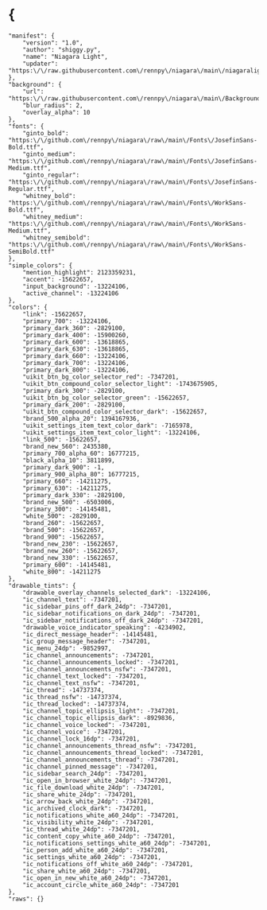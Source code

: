 # {
    "manifest": {
        "version": "1.0",
        "author": "shiggy.py",
        "name": "Niagara Light",
        "updater": "https:\/\/raw.githubusercontent.com\/rennpy\/niagara\/main\/niagaralight.json"
    },
    "background": {
        "url": "https:\/\/raw.githubusercontent.com\/rennpy\/niagara\/main\/Background\/preview1.png",
        "blur_radius": 2,
        "overlay_alpha": 10
    },
    "fonts": {
        "ginto_bold": "https:\/\/github.com\/rennpy\/niagara\/raw\/main\/Fonts\/JosefinSans-Bold.ttf",
        "ginto_medium": "https:\/\/github.com\/rennpy\/niagara\/raw\/main\/Fonts\/JosefinSans-Medium.ttf",
        "ginto_regular": "https:\/\/github.com\/rennpy\/niagara\/raw\/main\/Fonts\/JosefinSans-Regular.ttf",
        "whitney_bold": "https:\/\/github.com\/rennpy\/niagara\/raw\/main\/Fonts\/WorkSans-Bold.ttf",
        "whitney_medium": "https:\/\/github.com\/rennpy\/niagara\/raw\/main\/Fonts\/WorkSans-Medium.ttf",
        "whitney_semibold": "https:\/\/github.com\/rennpy\/niagara\/raw\/main\/Fonts\/WorkSans-SemiBold.ttf"
    },
    "simple_colors": {
        "mention_highlight": 2123359231,
        "accent": -15622657,
        "input_background": -13224106,
        "active_channel": -13224106
    },
    "colors": {
        "link": -15622657,
        "primary_700": -13224106,
        "primary_dark_360": -2829100,
        "primary_dark_400": -15900260,
        "primary_dark_600": -13618865,
        "primary_dark_630": -13618865,
        "primary_dark_660": -13224106,
        "primary_dark_700": -13224106,
        "primary_dark_800": -13224106,
        "uikit_btn_bg_color_selector_red": -7347201,
        "uikit_btn_compound_color_selector_light": -1743675905,
        "primary_dark_300": -2829100,
        "uikit_btn_bg_color_selector_green": -15622657,
        "primary_dark_200": -2829100,
        "uikit_btn_compound_color_selector_dark": -15622657,
        "brand_500_alpha_20": 1394167936,
        "uikit_settings_item_text_color_dark": -7165978,
        "uikit_settings_item_text_color_light": -13224106,
        "link_500": -15622657,
        "brand_new_560": 2435380,
        "primary_700_alpha_60": 16777215,
        "black_alpha_10": 3811899,
        "primary_dark_900": -1,
        "primary_900_alpha_80": 16777215,
        "primary_660": -14211275,
        "primary_630": -14211275,
        "primary_dark_330": -2829100,
        "brand_new_500": -6503006,
        "primary_300": -14145481,
        "white_500": -2829100,
        "brand_260": -15622657,
        "brand_500": -15622657,
        "brand_900": -15622657,
        "brand_new_230": -15622657,
        "brand_new_260": -15622657,
        "brand_new_330": -15622657,
        "primary_600": -14145481,
        "white_800": -14211275
    },
    "drawable_tints": {
        "drawable_overlay_channels_selected_dark": -13224106,
        "ic_channel_text": -7347201,
        "ic_sidebar_pins_off_dark_24dp": -7347201,
        "ic_sidebar_notifications_on_dark_24dp": -7347201,
        "ic_sidebar_notifications_off_dark_24dp": -7347201,
        "drawable_voice_indicator_speaking": -4234902,
        "ic_direct_message_header": -14145481,
        "ic_group_message_header": -7347201,
        "ic_menu_24dp": -9852997,
        "ic_channel_announcements": -7347201,
        "ic_channel_announcements_locked": -7347201,
        "ic_channel_announcements_nsfw": -7347201,
        "ic_channel_text_locked": -7347201,
        "ic_channel_text_nsfw": -7347201,
        "ic_thread": -14737374,
        "ic_thread_nsfw": -14737374,
        "ic_thread_locked": -14737374,
        "ic_channel_topic_ellipsis_light": -7347201,
        "ic_channel_topic_ellipsis_dark": -8929836,
        "ic_channel_voice_locked": -7347201,
        "ic_channel_voice": -7347201,
        "ic_channel_lock_16dp": -7347201,
        "ic_channel_announcements_thread_nsfw": -7347201,
        "ic_channel_announcements_thread_locked": -7347201,
        "ic_channel_announcements_thread": -7347201,
        "ic_channel_pinned_message": -7347201,
        "ic_sidebar_search_24dp": -7347201,
        "ic_open_in_browser_white_24dp": -7347201,
        "ic_file_download_white_24dp": -7347201,
        "ic_share_white_24dp": -7347201,
        "ic_arrow_back_white_24dp": -7347201,
        "ic_archived_clock_dark": -7347201,
        "ic_notifications_white_a60_24dp": -7347201,
        "ic_visibility_white_24dp": -7347201,
        "ic_thread_white_24dp": -7347201,
        "ic_content_copy_white_a60_24dp": -7347201,
        "ic_notifications_settings_white_a60_24dp": -7347201,
        "ic_person_add_white_a60_24dp": -7347201,
        "ic_settings_white_a60_24dp": -7347201,
        "ic_notifications_off_white_a60_24dp": -7347201,
        "ic_share_white_a60_24dp": -7347201,
        "ic_open_in_new_white_a60_24dp": -7347201,
        "ic_account_circle_white_a60_24dp": -7347201
    },
    "raws": {}

